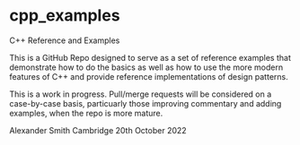 # cpp_examples
C++ Reference and Examples

This is a GitHub Repo designed to serve as a set of reference examples that
demonstrate how to do the basics as well as how to use the more modern 
features of C++ and provide reference implementations of design patterns.

This is a work in progress. Pull/merge requests will be considered on a
case-by-case basis, particuarly those improving commentary and adding examples,
when the repo is more mature.

Alexander Smith
Cambridge
20th October 2022
